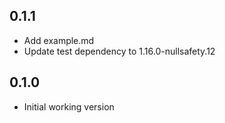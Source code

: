 ## 0.1.1

- Add example.md
- Update test dependency to 1.16.0-nullsafety.12

## 0.1.0

- Initial working version
